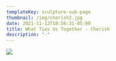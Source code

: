 ```yaml
---
templateKey: sculpture-sub-page
thumbnail: /img/cherish2.jpg
date: 2021-11-12T18:56:31-05:00
title: What Ties Us Together - Cherish
description: "-"
---
```

![](/img/cherish.jpg)